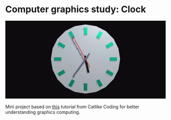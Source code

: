 # Computer graphics study: Clock

![demo](./images/clock-demo.gif)

Mini project based on [this](https://catlikecoding.com/unity/tutorials/basics/game-objects-and-scripts/) tutorial from Catlike Coding for better understanding graphics computing.
